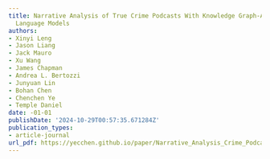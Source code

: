 ```yaml
---
title: Narrative Analysis of True Crime Podcasts With Knowledge Graph-Augmented Large
  Language Models
authors:
- Xinyi Leng
- Jason Liang
- Jack Mauro
- Xu Wang
- James Chapman
- Andrea L. Bertozzi
- Junyuan Lin
- Bohan Chen
- Chenchen Ye
- Temple Daniel
date: -01-01
publishDate: '2024-10-29T00:57:35.671284Z'
publication_types:
- article-journal
url_pdf: https://yecchen.github.io/paper/Narrative_Analysis_Crime_Podcasts_KGLLM.pdf
---
```

